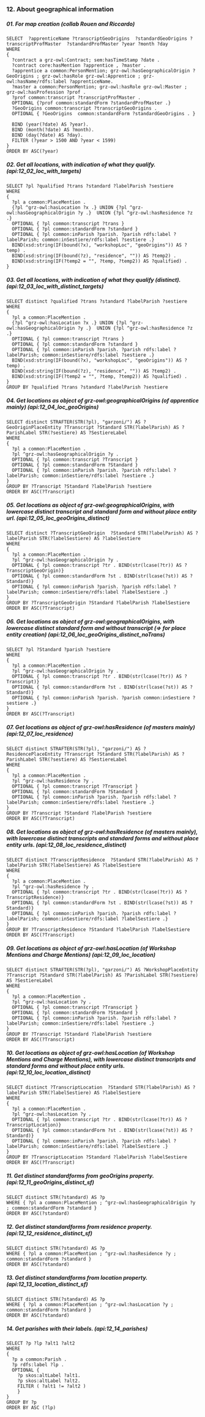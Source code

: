 ### 12. About geographical information

##### 01. For map creation (collab Rouen and Riccardo)

```sparql
SELECT  ?apprenticeName ?transcriptGeoOrigins  ?standardGeoOrigins ?transcriptProfMaster  ?standardProfMaster ?year ?month ?day
WHERE 
{ 
  ?contract a grz-owl:Contract; sem:hasTimeStamp ?date .
  ?contract core:hasMention ?apprentice , ?master .
  ?apprentice a common:PersonMention; grz-owl:hasGeographicalOrigin ?GeoOrigins ; grz-owl:hasRole grz-owl:Apprentice ; grz-owl:hasName/rdfs:label ?apprenticeName. 
  ?master a common:PersonMention; grz-owl:hasRole grz-owl:Master ; grz-owl:hasProfession ?prof .
  ?prof common:transcript ?transcriptProfMaster .
  OPTIONAL {?prof common:standardForm ?standardProfMaster .}
  ?GeoOrigins common:transcript ?transcriptGeoOrigins .
  OPTIONAL { ?GeoOrigins  common:standardForm ?standardGeoOrigins . }

  BIND (year(?date) AS ?year).
  BIND (month(?date) AS ?month).
  BIND (day(?date) AS ?day).
  FILTER (?year > 1500 AND ?year < 1599)
} 
ORDER BY ASC(?year)
```

##### 02. Get all locations, with indication of what they qualify. (api:12_02_loc_with_targets)
```sparql
SELECT ?pl ?qualified ?trans ?standard ?labelParish ?sestiere
WHERE 
{
  ?pl a common:PlaceMention . 
  {?pl ^grz-owl:hasLocation ?x .} UNION {?pl ^grz-owl:hasGeographicalOrigin ?y .}  UNION {?pl ^grz-owl:hasResidence ?z .}
  OPTIONAL { ?pl common:transcript ?trans }
  OPTIONAL { ?pl common:standardForm ?standard }
  OPTIONAL { ?pl common:inParish ?parish. ?parish rdfs:label ?labelParish; common:inSestiere/rdfs:label ?sestiere .}
  BIND(xsd:string(IF(bound(?x), "workshopLoc", "geoOrigins")) AS ?temp) .
  BIND(xsd:string(IF(bound(?z), "residence", "")) AS ?temp2) .
  BIND(xsd:string(IF(?temp2 = "", ?temp, ?temp2)) AS ?qualified) .
} 
```

##### 03. Get all locations, with indication of what they qualify (distinct). (api:12_03_loc_with_distinct_targets)
```sparql
SELECT distinct ?qualified ?trans ?standard ?labelParish ?sestiere
WHERE 
{
  ?pl a common:PlaceMention . 
  {?pl ^grz-owl:hasLocation ?x .} UNION {?pl ^grz-owl:hasGeographicalOrigin ?y .}  UNION {?pl ^grz-owl:hasResidence ?z .}
  OPTIONAL { ?pl common:transcript ?trans }
  OPTIONAL { ?pl common:standardForm ?standard }
  OPTIONAL { ?pl common:inParish ?parish. ?parish rdfs:label ?labelParish; common:inSestiere/rdfs:label ?sestiere .}
  BIND(xsd:string(IF(bound(?x), "workshopLoc", "geoOrigins")) AS ?temp) .
  BIND(xsd:string(IF(bound(?z), "residence", "")) AS ?temp2) .
  BIND(xsd:string(IF(?temp2 = "", ?temp, ?temp2)) AS ?qualified) .
} 
GROUP BY ?qualified ?trans ?standard ?labelParish ?sestiere
```

##### 04. Get locations as object of grz-owl:geographicalOrigins (of apprentice mainly) (api:12_04_loc_geoOrigins)
```sparql
SELECT distinct STRAFTER(STR(?pl), "garzoni/") AS ?GeoOriginPlaceEntity ?Transcript ?Standard STR(?labelParish) AS ?ParishLabel STR(?sestiere) AS ?SestiereLabel
WHERE 
{
  ?pl a common:PlaceMention . 
  ?pl ^grz-owl:hasGeographicalOrigin ?y .
  OPTIONAL { ?pl common:transcript ?Transcript }
  OPTIONAL { ?pl common:standardForm ?Standard }
  OPTIONAL { ?pl common:inParish ?parish. ?parish rdfs:label ?labelParish; common:inSestiere/rdfs:label ?sestiere .}
} 
GROUP BY ?Transcript ?Standard ?labelParish ?sestiere
ORDER BY ASC(?Transcript)
```

##### 05. Get locations as object of grz-owl:geographicalOrigins, with lowercase distinct transcript and standard form and without place entity url. (api:12_05_loc_geoOrigins_distinct)
```sparql
SELECT distinct ?TranscriptGeoOrigin  ?Standard STR(?labelParish) AS ?labelParish STR(?labelSestiere) AS ?labelSestiere
WHERE 
{
  ?pl a common:PlaceMention . 
  ?pl ^grz-owl:hasGeographicalOrigin ?y .
  OPTIONAL { ?pl common:transcript ?tr . BIND(str(lcase(?tr)) AS ?TranscriptGeoOrigin)}
  OPTIONAL { ?pl common:standardForm ?st . BIND(str(lcase(?st)) AS ?Standard)}
  OPTIONAL { ?pl common:inParish ?parish. ?parish rdfs:label ?labelParish; common:inSestiere/rdfs:label ?labelSestiere .}
} 
GROUP BY ?TranscriptGeoOrigin ?Standard ?labelParish ?labelSestiere
ORDER BY ASC(?Transcript)
```

##### 06. Get locations as object of grz-owl:geographicalOrigins, with lowercase distinct standard form and without transcript (=> for place entity creation) (api:12_06_loc_geoOrigins_distinct_noTrans)

```sparql 
SELECT ?pl ?Standard ?parish ?sestiere 
WHERE 
{
  ?pl a common:PlaceMention . 
  ?pl ^grz-owl:hasGeographicalOrigin ?y .
  OPTIONAL { ?pl common:transcript ?tr . BIND(str(lcase(?tr)) AS ?Transcript)}
  OPTIONAL { ?pl common:standardForm ?st . BIND(str(lcase(?st)) AS ?Standard)}
  OPTIONAL { ?pl common:inParish ?parish. ?parish common:inSestiere ?sestiere .}
} 
ORDER BY ASC(?Transcript)
```

##### 07. Get locations as object of grz-owl:hasResidence (of masters mainly) (api:12_07_loc_residence)
```sparql
SELECT distinct STRAFTER(STR(?pl), "garzoni/") AS ?ResidencePlaceEntity ?Transcript ?Standard STR(?labelParish) AS ?ParishLabel STR(?sestiere) AS ?SestiereLabel
WHERE 
{
  ?pl a common:PlaceMention . 
  ?pl ^grz-owl:hasResidence ?y .
  OPTIONAL { ?pl common:transcript ?Transcript }
  OPTIONAL { ?pl common:standardForm ?Standard }
  OPTIONAL { ?pl common:inParish ?parish. ?parish rdfs:label ?labelParish; common:inSestiere/rdfs:label ?sestiere .}
} 
GROUP BY ?Transcript ?Standard ?labelParish ?sestiere
ORDER BY ASC(?Transcript)
```

##### 08. Get locations as object of grz-owl:hasResidence (of masters mainly), with lowercase distinct transcripts and standard forms and without place entity urls. (api:12_08_loc_residence_distinct)
```sparql
SELECT distinct ?TranscriptResidence  ?Standard STR(?labelParish) AS ?labelParish STR(?labelSestiere) AS ?labelSestiere
WHERE 
{
  ?pl a common:PlaceMention . 
  ?pl ^grz-owl:hasResidence ?y .
  OPTIONAL { ?pl common:transcript ?tr . BIND(str(lcase(?tr)) AS ?TranscriptResidence)}
  OPTIONAL { ?pl common:standardForm ?st . BIND(str(lcase(?st)) AS ?Standard)}
  OPTIONAL { ?pl common:inParish ?parish. ?parish rdfs:label ?labelParish; common:inSestiere/rdfs:label ?labelSestiere .}
} 
GROUP BY ?TranscriptResidence ?Standard ?labelParish ?labelSestiere
ORDER BY ASC(?Transcript)
```

##### 09. Get locations as object of grz-owl:hasLocation (of Workshop Mentions and Charge Mentions) (api:12_09_loc_location)
```sparql
SELECT distinct STRAFTER(STR(?pl), "garzoni/") AS ?WorkshopPlaceEntity ?Transcript ?Standard STR(?labelParish) AS ?ParishLabel STR(?sestiere) AS ?SestiereLabel
WHERE 
{
  ?pl a common:PlaceMention . 
  ?pl ^grz-owl:hasLocation ?y .
  OPTIONAL { ?pl common:transcript ?Transcript }
  OPTIONAL { ?pl common:standardForm ?Standard }
  OPTIONAL { ?pl common:inParish ?parish. ?parish rdfs:label ?labelParish; common:inSestiere/rdfs:label ?sestiere .}
} 
GROUP BY ?Transcript ?Standard ?labelParish ?sestiere
ORDER BY ASC(?Transcript)
```


##### 10. Get locations as object of grz-owl:hasLocation (of Workshop Mentions and Charge Mentions), with lowercase distinct transcripts and standard forms and without place entity urls. (api:12_10_loc_location_distinct)
```sparql
SELECT distinct ?TranscriptLocation  ?Standard STR(?labelParish) AS ?labelParish STR(?labelSestiere) AS ?labelSestiere
WHERE 
{
  ?pl a common:PlaceMention . 
  ?pl ^grz-owl:hasLocation ?y .
  OPTIONAL { ?pl common:transcript ?tr . BIND(str(lcase(?tr)) AS ?TranscriptLocation)}
  OPTIONAL { ?pl common:standardForm ?st . BIND(str(lcase(?st)) AS ?Standard)}
  OPTIONAL { ?pl common:inParish ?parish. ?parish rdfs:label ?labelParish; common:inSestiere/rdfs:label ?labelSestiere .}
} 
GROUP BY ?TranscriptLocation ?Standard ?labelParish ?labelSestiere
ORDER BY ASC(?Transcript)
```


##### 11. Get distinct standardforms from geoOrigins property. (api:12_11_geoOrigins_distinct_sf)
```sparql
SELECT distinct STR(?standard) AS ?p
WHERE { ?pl a common:PlaceMention ; ^grz-owl:hasGeographicalOrigin ?y ; common:standardForm ?standard } 
ORDER BY ASC(?standard)
```

##### 12. Get distinct standardforms from residence property. (api:12_12_residence_distinct_sf)
```sparql
SELECT distinct STR(?standard) AS ?p
WHERE { ?pl a common:PlaceMention ; ^grz-owl:hasResidence ?y ; common:standardForm ?standard } 
ORDER BY ASC(?standard)
```

##### 13. Get distinct standardforms from location property. (api:12_13_location_distinct_sf)
```sparql
SELECT distinct STR(?standard) AS ?p
WHERE { ?pl a common:PlaceMention ; ^grz-owl:hasLocation ?y ; common:standardForm ?standard } 
ORDER BY ASC(?standard)
```

##### 14. Get parishes with their labels. (api:12_14_parishes)
```sparql
SELECT ?p ?lp ?alt1 ?alt2
WHERE 
{
  ?p a common:Parish . 
  ?p rdfs:label ?lp .
  OPTIONAL {
    ?p skos:altLabel ?alt1.
    ?p skos:altLabel ?alt2.  
    FILTER ( ?alt1 != ?alt2 )
    }
} 
GROUP BY ?p
ORDER BY ASC (?lp)
```
